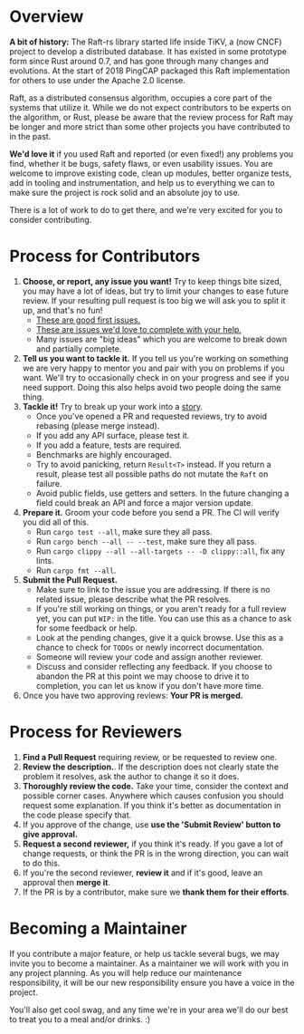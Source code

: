 # Overview

**A bit of history:** The Raft-rs library started life inside TiKV, a (now CNCF) project to develop a distributed database. It has existed in some prototype form since Rust around 0.7, and has gone through many changes and evolutions. At the start of 2018 PingCAP packaged this Raft implementation for others to use under the Apache 2.0 license.

Raft, as a distributed consensus algorithm, occupies a core part of the systems that utilize it. While we do not expect contributors to be experts on the algorithm, or Rust, please be aware that the review process for Raft may be longer and more strict than some other projects you have contributed to in the past.

**We'd love it** if you used Raft and reported (or even fixed!) any problems you find, whether it be bugs, safety flaws, or even usability issues. You are welcome to improve existing code, clean up modules, better organize tests, add in tooling and instrumentation, and help us to everything we can to make sure the project is rock solid and an absolute joy to use.

There is a lot of work to do to get there, and we're very excited for you to consider contributing.

# Process for Contributors

1. **Choose, or report, any issue you want!** Try to keep things bite sized, you may have a lot of ideas, but try to limit your changes to ease future review. If your resulting pull request is too big we will ask you to split it up, and that's no fun!
    * [These are good first issues.](https://github.com/pingcap/raft-rs/labels/Good%20First%20Issue)
	* [These are issues we'd love to complete with your help.](https://github.com/pingcap/raft-rs/labels/Help%20Wanted)
	* Many issues are "big ideas" which you are welcome to break down and partially complete.
2. **Tell us you want to tackle it.** If you tell us you're working on something we are very happy to mentor you and pair with you on problems if you want. We'll try to occasionally check in on your progress and see if you need support. Doing this also helps avoid two people doing the same thing.
3. **Tackle it!** Try to break up your work into a [story](https://about.futurelearn.com/blog/telling-stories-with-your-git-history).
	* Once you've opened a PR and requested reviews, try to avoid rebasing (please merge instead).
	* If you add any API surface, please test it.
	* If you add a feature, tests are required.
	* Benchmarks are highly encouraged.
	* Try to avoid panicking, return `Result<T>` instead. If you return a result, please test all possible paths do not mutate the `Raft` on failure.
	* Avoid public fields, use getters and setters. In the future changing a field could break an API and force a major version update.
4. **Prepare it.** Groom your code before you send a PR. The CI will verify you did all of this.
	* Run `cargo test --all`, make sure they all pass.
	* Run `cargo bench --all -- --test`, make sure they all pass.
	* Run `cargo clippy --all --all-targets -- -D clippy::all`, fix any lints.
	* Run `cargo fmt --all`.
5. **Submit the Pull Request.**
	* Make sure to link to the issue you are addressing. If there is no related issue, please describe what the PR resolves.
	* If you're still working on things, or you aren't ready for a full review yet, you can put `WIP:` in the title. You can use this as a chance to ask for some feedback or help.
	* Look at the pending changes, give it a quick browse. Use this as a chance to check for `TODOs` or newly incorrect documentation.
	* Someone will review your code and assign another reviewer.
	* Discuss and consider reflecting any feedback. If you choose to abandon the PR at this point we may choose to drive it to completion, you can let us know if you don't have more time.
6. Once you have two approving reviews: **Your PR is merged.**

# Process for Reviewers

1. **Find a Pull Request** requiring review, or be requested to review one.
2. **Review the description.**. If the description does not clearly state the problem it resolves, ask the author to change it so it does.
3. **Thoroughly review the code.** Take your time, consider the context and possible corner cases. Anywhere which causes confusion you should request some explanation. If you think it's better as documentation in the code please specify that.
4. If you approve of the change, use **use the 'Submit Review' button to give approval.**
5. **Request a second reviewer,** if you think it's ready. If you gave a lot of change requests, or think the PR is in the wrong direction, you can wait to do this.
6. If you're the second reviewer, **review it** and if it's good, leave an approval then **merge it**.
6. If the PR is by a contributor, make sure we **thank them for their efforts**.

# Becoming a Maintainer

If you contribute a major feature, or help us tackle several bugs, we may invite you to become a maintainer. As a maintainer we will work with you in any project planning. As you will help reduce our maintenance responsibility, it will be our new responsibility ensure you have a voice in the project.

You'll also get cool swag, and any time we're in your area we'll do our best to treat you to a meal and/or drinks. :)
